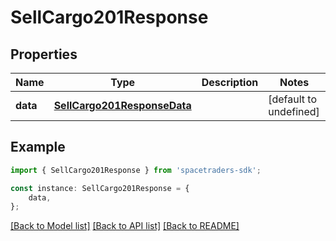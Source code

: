 # SellCargo201Response



## Properties

Name | Type | Description | Notes
------------ | ------------- | ------------- | -------------
**data** | [**SellCargo201ResponseData**](SellCargo201ResponseData.md) |  | [default to undefined]

## Example

```typescript
import { SellCargo201Response } from 'spacetraders-sdk';

const instance: SellCargo201Response = {
    data,
};
```

[[Back to Model list]](../README.md#documentation-for-models) [[Back to API list]](../README.md#documentation-for-api-endpoints) [[Back to README]](../README.md)
